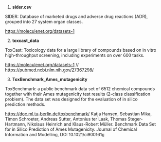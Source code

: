 1. **sider.csv**

SIDER: Database of marketed drugs and adverse drug reactions (ADR), grouped into 27 system organ classes.

https://moleculenet.org/datasets-1

2. **toxcast_data**

ToxCast: Toxicology data for a large library of compounds based on in vitro high-throughput screening, including experiments on over 600 tasks.

https://moleculenet.org/datasets-1 //
https://pubmed.ncbi.nlm.nih.gov/27367298/

3. **ToxBenchmark_Ames_mutagenicity**
   
ToxBenchmark: a public benchmark data set of 6512 chemical compounds together with their Ames mutagenicity test results (2-class classification problem).
The data set was designed for the evaluation of in silico prediction methods.

https://doc.ml.tu-berlin.de/toxbenchmark/
Katja Hansen, Sebastian Mika, Timon Schroeter, Andreas Sutter, Antonius ter Laak, Thomas Steger-Hartmann, Nikolaus Heinrich and Klaus-Robert Müller. Benchmark Data Set for in Silico Prediction of Ames Mutagenicity.
Journal of Chemical Information and Modelling, DOI 10.1021/ci900161g

